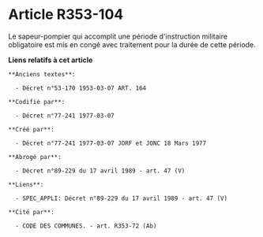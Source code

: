 # Article R353-104

Le sapeur-pompier qui accomplit une période d'instruction militaire obligatoire est mis en congé avec traitement pour la
durée de cette période.

**Liens relatifs à cet article**

	**Anciens textes**:

	  - Décret n°53-170 1953-03-07 ART. 164

	**Codifié par**:

	  - Décret n°77-241 1977-03-07

	**Créé par**:

	  - Décret n°77-241 1977-03-07 JORF et JONC 18 Mars 1977

	**Abrogé par**:

	  - Décret n°89-229 du 17 avril 1989 - art. 47 (V)

	**Liens**:

	  - SPEC_APPLI: Décret n°89-229 du 17 avril 1989 - art. 47 (V)

	**Cité par**:

	  - CODE DES COMMUNES. - art. R353-72 (Ab)
